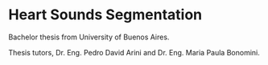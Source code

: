 # Heart Sounds Segmentation

Bachelor thesis from University of Buenos Aires.

Thesis tutors, Dr. Eng. Pedro David Arini and Dr. Eng. Maria Paula Bonomini. 
